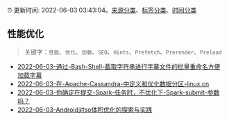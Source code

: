 :alarm_clock: 更新时间: 2022-06-03 03:43:04。[来源分类](../README.md)、[标签分类](../TAGS.md)、[时间分类](../TIMELINE.md)

## 性能优化


> 关键字：`性能`、`优化`、`加载`、`SEO`、`Hints`、`Prefetch`、`Prerender`、`Preload`



- [2022-06-03-通过-Bash-Shell-截取字符串进行字幕文件的批量重命名方便加载字幕](https://www.v2ex.com/t/857075) 
- [2022-06-03-在-Apache-Cassandra-中定义和优化数据分区-linux.cn](https://blogread.cn/news/go.php?idItem=15109&url=https%3A%2F%2Flinux.cn%2Farticle-13908-1.html%3Fcomefrom%3Dhttps%253A%252F%252Fblogread.cn%252Fnews%252F) 
- [2022-06-03-你确定在提交-Spark-任务时，不优化下-Spark-submit-参数吗？](https://toutiao.io/k/e0xesia) 
- [2022-06-03-Android对so体积优化的探索与实践](https://toutiao.io/k/uvg3f8m) 
